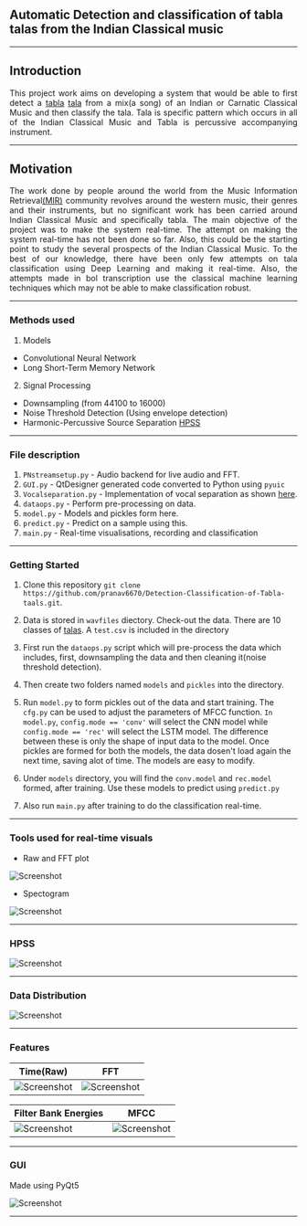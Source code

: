 ## Automatic Detection and classification of tabla talas from the Indian Classical music

---

## Introduction

<div style="text-align: justify">
This project work aims on developing a system that would be able to first detect a <a href="https://en.wikipedia.org/wiki/Tabla">tabla</a> <a href="https://en.wikipedia.org/wiki/Tala_(music)">tala</a>
from a mix(a song) of an Indian or Carnatic Classical Music and then classify the tala. Tala is specific pattern which occurs in all of the Indian Classical Music and Tabla is percussive accompanying instrument.
</div>

---

## Motivation

<div style="text-align: justify">
The work done by people around the world from the Music Information Retrieval<a href="https://en.wikipedia.org/wiki/Music_information_retrieval">(MIR)</a> community revolves around the western music, their genres and their instruments, but no significant work has been carried around Indian Classical Music and specifically tabla. The main objective of the project was to make the system real-time. The attempt on making the system real-time has not been done so far. Also, this could be the starting point to study the several prospects of the Indian Classical Music. To the best of our knowledge, there have been only few attempts on tala classification using Deep Learning and making it real-time. Also, the attempts made in bol transcription use the classical machine learning techniques which may not be able to make classification robust.
</div>

---


### Methods used

1. Models
  * Convolutional Neural Network 
  * Long Short-Term Memory Network
  
2. Signal Processing
  * Downsampling (from 44100 to 16000)
  * Noise Threshold Detection (Using envelope detection)
  * Harmonic-Percussive Source Separation [HPSS](https://librosa.github.io/librosa/auto_examples/plot_hprss.html)
  
  ---
  
  
### File description 

1. `PNstreamsetup.py` - Audio backend for live audio and FFT.
2. `GUI.py` - QtDesigner generated code converted to Python using `pyuic`
3. `Vocalseparation.py` - Implementation of vocal separation as shown [here](https://librosa.github.io/librosa/auto_examples/plot_vocal_separation.html).
4. `dataops.py` - Perform pre-processing on data.
5. `model.py` - Models and pickles form here.
6. `predict.py` - Predict on a sample using this.
7. `main.py` - Real-time visualisations, recording and classification

---

### Getting Started

1. Clone this repository `git clone https://github.com/pranav6670/Detection-Classification-of-Tabla-taals.git`.

2. Data is stored in `wavfiles` diectory. Check-out the data. There are 10 classes of [talas](https://en.wikipedia.org/wiki/Tala_(music)). A `test.csv` is included in the directory 

3. First run the `dataops.py` script which will pre-process the data which includes, first, downsampling the data and then cleaning it(noise threshold detection).

4. Then create two folders named `models` and `pickles` into the directory.

5. Run `model.py` to form pickles out of the data and start training. The `cfg.py` can be used to adjust the parameters of MFCC function. `In model.py`, `config.mode == 'conv'` will select the CNN model while `config.mode == 'rec'` will select the LSTM model. The difference between these is only the shape of input data to the model. Once pickles are formed for both the models, the data dosen't load again the next time, saving alot of time. The models are easy to modify.

6. Under `models` directory, you will find the `conv.model` and `rec.model` formed, after training. Use these models to predict using `predict.py`

7. Also run `main.py` after training to do the classification real-time.

---

### Tools used for real-time visuals

* Raw and FFT plot

<img src="data_ft_raw.png" alt="Screenshot"/> 

* Spectogram

<img src="spec.png" alt="Screenshot"/> 

---

### HPSS

<img src="1margin.png" alt="Screenshot"/> 

---

### Data Distribution

<img src="distribution.png" alt="Screenshot"/> 

---

### Features

| Time(Raw)  | FFT     | 
|------------|---------| 
|<img src="timedata.png" alt="Screenshot"/>    | <img src="data_ft.png" alt="Screenshot"/>  |


| Filter Bank Energies  | MFCC    | 
|------------|---------- | 
| <img src="filterbankenergies.png" alt="Screenshot"/>   | <img src="data_mfccs.png" alt="Screenshot"/>    |

---

### GUI

Made using PyQt5

<img src="GUI.png" alt="Screenshot"/> 

---






  
  
